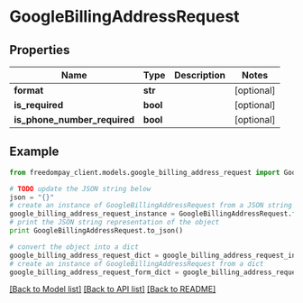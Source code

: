 # GoogleBillingAddressRequest


## Properties
Name | Type | Description | Notes
------------ | ------------- | ------------- | -------------
**format** | **str** |  | [optional] 
**is_required** | **bool** |  | [optional] 
**is_phone_number_required** | **bool** |  | [optional] 

## Example

```python
from freedompay_client.models.google_billing_address_request import GoogleBillingAddressRequest

# TODO update the JSON string below
json = "{}"
# create an instance of GoogleBillingAddressRequest from a JSON string
google_billing_address_request_instance = GoogleBillingAddressRequest.from_json(json)
# print the JSON string representation of the object
print GoogleBillingAddressRequest.to_json()

# convert the object into a dict
google_billing_address_request_dict = google_billing_address_request_instance.to_dict()
# create an instance of GoogleBillingAddressRequest from a dict
google_billing_address_request_form_dict = google_billing_address_request.from_dict(google_billing_address_request_dict)
```
[[Back to Model list]](../README.md#documentation-for-models) [[Back to API list]](../README.md#documentation-for-api-endpoints) [[Back to README]](../README.md)


